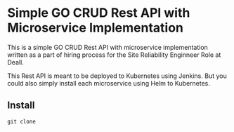 # Simple GO CRUD Rest API with Microservice Implementation

This is a simple GO CRUD Rest API with microservice implementation written as a part of hiring process for the Site Reliability Enginneer Role at Deall.

This Rest API is meant to be deployed to Kubernetes using Jenkins. But you could also simply install each microservice using Helm to Kubernetes.

## Install

    git clone 
